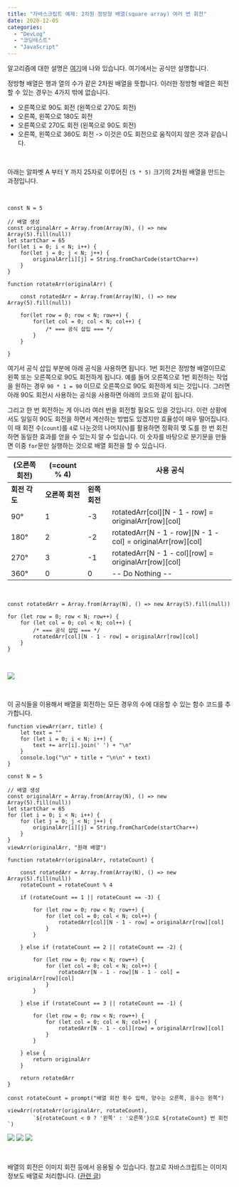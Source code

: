 ```yaml
---
title: "자바스크립트 예제: 2차원 정방형 배열(square array) 여러 번 회전"
date: 2020-12-05
categories: 
  - "DevLog"
  - "코딩테스트"
  - "JavaScript"
---
```


알고리즘에 대한 설명은 [여기](https://shoark7.github.io/programming/algorithm/rotate-2d-array)에 나와 있습니다. 여기에서는 공식만 설명합니다.

정방형 배열은 행과 열의 수가 같은 2차원 배열을 뜻합니다. 이러한 정방형 배열은 회전할 수 있는 경우는 4가지 밖에 없습니다.

- 오른쪽으로 90도 회전 (왼쪽으로 270도 회전)
- 오른쪽, 왼쪽으로 180도 회전
- 오른쪽으로 270도 회전 (왼쪽으로 90도 회전)
- 오른쪽, 왼쪽으로 360도 회전 -> 이것은 0도 회전으로 움직이지 않은 것과 같습니다.

 

아래는 알파벳 A 부터 Y 까지 25자로 이루어진 `(5 * 5)` 크기의 2차원 배열을 만드는 과정입니다.

 

```
const N = 5

// 배열 생성
const originalArr = Array.from(Array(N), () => new Array(5).fill(null))
let startChar = 65
for(let i = 0; i < N; i++) {
    for(let j = 0; j < N; j++) {
        originalArr[i][j] = String.fromCharCode(startChar++)
    }
}

function rotateArr(originalArr) {
    
    const rotatedArr = Array.from(Array(N), () => new Array(5).fill(null))
    
    for(let row = 0; row < N; row++) {
        for(let col = 0; col < N; col++) {
            /* === 공식 삽입 === */
        }
    }
    
}
```

여기서 공식 삽입 부분에 아래 공식을 사용하면 됩니다. 1번 회전은 정방형 배열이므로 왼쪽 또는 오른쪽으로 90도 회전하게 됩니다. 예를 들어 오른쪽으로 1번 회전하는 작업을 원하는 경우 `90 * 1 = 90` 이므로 오른쪽으로 90도 회전하게 되는 것입니다. 그러면 아래 90도 회전시 사용하는 공식을 사용하면 아래의 코드와 같이 됩니다.

그리고 한 번 회전하는 게 아니라 여러 번을 회전할 필요도 있을 것입니다. 이런 상황에서도 일일히 90도 회전을 하면서 계산하는 방법도 있겠지만 효율성이 매우 떨어집니다. 이 때 회전 수(`count`)를 `4`로 나눈것의 나머지(`%`)를 활용하면 정확히 몇 도를 한 번 회전하면 동일한 효과를 얻을 수 있는지 알 수 있습니다. 이 숫자를 바탕으로 분기문을 만들면 이중 `for`문만 실행하는 것으로 배열 회전을 할 수 있습니다.

   
| **(오른쪽 회전)** | **(=count % 4)** |  |   **사용 공식**   |
| --- | --- | --- | --- |
| **회전 각도** | **오른쪽 회전** | **왼쪽 회전** |
| 90° | 1 | \-3 | rotatedArr\[col\]\[N - 1 - row\] = originalArr\[row\]\[col\] |
| 180° | 2 | \-2 |   rotatedArr\[N - 1 - row\]\[N - 1 - col\] = originalArr\[row\]\[col\]     |
| 270° | 3 | \-1 | rotatedArr\[N - 1 - col\]\[row\] = originalArr\[row\]\[col\] |
| 360° | 0 | 0 | \-- Do Nothing -- |

 

```
const rotatedArr = Array.from(Array(N), () => new Array(5).fill(null))

for (let row = 0; row < N; row++) {
    for (let col = 0; col < N; col++) {
        /* === 공식 삽입 === */
        rotatedArr[col][N - 1 - row] = originalArr[row][col]
    }
}
```

 

 ![](/assets/img/wp-content/uploads/2020/12/스크린샷-2020-12-06-오전-12.11.55.png)

 

이 공식들을 이용해서 배열을 회전하는 모든 경우의 수에 대응할 수 있는 함수 코드를 추가합니다.

```
function viewArr(arr, title) {
    let text = ""
    for (let i = 0; i < N; i++) {
        text += arr[i].join(' ') + "\n"
    }
    console.log("\n" + title + "\n\n" + text)
}

const N = 5

// 배열 생성
const originalArr = Array.from(Array(N), () => new Array(5).fill(null))
let startChar = 65
for (let i = 0; i < N; i++) {
    for (let j = 0; j < N; j++) {
        originalArr[i][j] = String.fromCharCode(startChar++)
    }
}
viewArr(originalArr, "원래 배열")

function rotateArr(originalArr, rotateCount) {

    const rotatedArr = Array.from(Array(N), () => new Array(5).fill(null))
    rotateCount = rotateCount % 4

    if (rotateCount == 1 || rotateCount == -3) {
        
        for (let row = 0; row < N; row++) {
            for (let col = 0; col < N; col++) {
                rotatedArr[col][N - 1 - row] = originalArr[row][col]
            }
        }
        
    } else if (rotateCount == 2 || rotateCount == -2) {
        
        for (let row = 0; row < N; row++) {
            for (let col = 0; col < N; col++) {
                rotatedArr[N - 1 - row][N - 1 - col] = originalArr[row][col]
            }
        }
        
    } else if (rotateCount == 3 || rotateCount == -1) {
        
        for (let row = 0; row < N; row++) {
            for (let col = 0; col < N; col++) {
                rotatedArr[N - 1 - col][row] = originalArr[row][col]
            }
        }
        
    } else {
        return originalArr
    }

    return rotatedArr
}

const rotateCount = prompt("배열 회전 횟수 입력, 양수는 오른쪽, 음수는 왼쪽")

viewArr(rotateArr(originalArr, rotateCount), 
        `${rotateCount < 0 ? '왼쪽' : '오른쪽'}으로 ${rotateCount} 번 회전`)
```

 ![](/assets/img/wp-content/uploads/2020/12/스크린샷-2020-12-06-오전-12.32.27.png) ![](/assets/img/wp-content/uploads/2020/12/스크린샷-2020-12-06-오전-12.32.49.png) ![](/assets/img/wp-content/uploads/2020/12/스크린샷-2020-12-06-오전-12.33.27.png)

 

배열의 회전은 이미지 회전 등에서 응용될 수 있습니다. 참고로 자바스크립트는 이미지 정보도 배열로 처리합니다. ([관련 글](http://yoonbumtae.com/?p=879))
